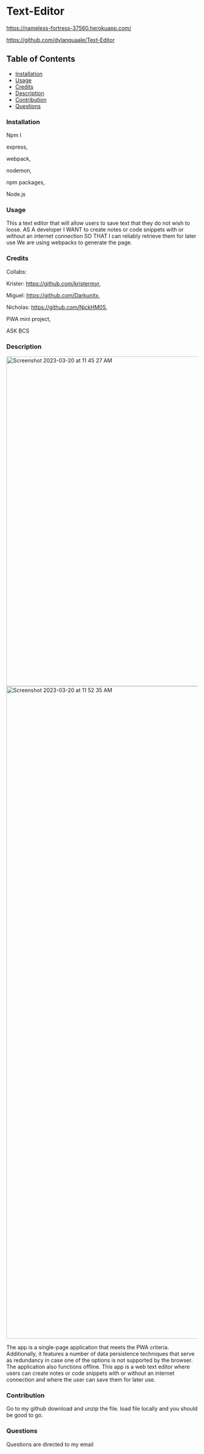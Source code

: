 # Text-Editor

https://nameless-fortress-37560.herokuapp.com/

https://github.com/dylanquaale/Text-Editor

## Table of Contents

- [Installation](#installation)
- [Usage](#usage)
- [Credits](#credits)
- [Description](#bracket-description)
- [Contribution](#contritbution)
- [Questions](#questions)

### Installation

Npm I

express,

webpack,

nodemon,

npm packages,

Node.js

### Usage

This a text editor that will allow users to save text that they do not wish to loose.
AS A developer
I WANT to create notes or code snippets with or without an internet connection
SO THAT I can reliably retrieve them for later use
We are using webpacks to generate the page.

### Credits

Collabs:

Krister: https://github.com/kristermyr,

Miguel: https://github.com/Darkunitx,

Nicholas: https://github.com/NickHM05,

PWA mini project,

ASK BCS

### Description

<img width="866" alt="Screenshot 2023-03-20 at 11 45 27 AM" src="https://user-images.githubusercontent.com/93456860/226410077-d3a7696a-d236-420c-afad-b744eafe8893.png">

<img width="1714" alt="Screenshot 2023-03-20 at 11 52 35 AM" src="https://user-images.githubusercontent.com/93456860/226411898-ccbda546-cd27-47f5-8728-7fa387cd0b3b.png">

The app is a single-page application that meets the PWA criteria. Additionally, it features a number of data persistence techniques that serve as redundancy in case one of the options is not supported by the browser. The application also functions offline. This app is a web text editor where users can create notes or code snippets with or without an internet connection and where the user can save them for later use. 

### Contribution

Go to my github download and unzip the file. load file locally and you should be good to go.

### Questions

Questions are directed to my email
